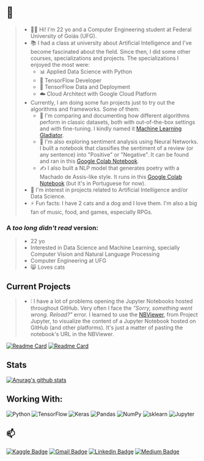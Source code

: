 # :wave:

> - 👨‍💻 Hi! I'm 22 yo and a Computer Engineering student at Federal University of Goiás (UFG).
> - :books: I had a class at university about Artificial Intelligence and I've become fascinated about the field. Since then, I did some other courses, specializations and projects. The specializations I enjoyed the most were:
>   - :bar_chart: Applied Data Science with Python
>   -  🧠 TensorFlow Developer
>   -  🧠 TensorFlow Data and Deployment
>   - :cloud: Cloud Architect with Google Cloud Platform
> - Currently, I am doing some fun projects just to try out the algorithms and frameworks. Some of them:
>   - 🤺 I'm comparing and documenting how different algorithms perform in classic datasets, both with out-of-the-box settings and with fine-tuning. I kindly named it [Machine Learning Gladiator](https://github.com/pedrohortencio/machine-learning-gladiator).
>   - :speech_balloon: I'm also exploring sentiment analysis using Neural Networks. I built a notebook that classifies the sentiment of a review (or any sentence) into "Positive" or "Negative". It can be found and ran in this [Google Colab Notebook](https://colab.research.google.com/github/pedrohortencio/sentiment-analysis/blob/main/IMDB%20Reviews/Review_Analyzer.ipynb).
>   - :writing_hand: I also built a NLP model that generates poetry with a Machado de Assis-like style. It runs in this [Google Colab Notebook](https://colab.research.google.com/github/pedrohortencio/text-generator/blob/main/Poetry%20Generator/Generate_a_Random_Poetry.ipynb) (but it's in Portuguese for now).
> - :dancers: I'm interest in projects related to Artificial Intelligence and/or Data Science. 
> - ⚡ Fun facts: I have 2 cats and a dog and I love them. I'm also a big fan of music, food, and games, especially RPGs.


### A *too long didn't read* version:
> * 22 yo
> * Interested in Data Science and Machine Learning, specially Computer Vision and Natural Language Processing 
> * Computer Engineering at UFG
> * :smile_cat: Loves cats 

## Current Projects

> - :grey_exclamation: I have a lot of problems opening the Jupyter Notebooks hosted throughout GitHub. Very often I face the _"Sorry, something went wrong. Reload?"_ error. I learned to use the [NBViewer](https://nbviewer.jupyter.org/), from Project Jupyter, to visualize the content of a Jupyter Notebook hosted on GitHub (and other platforms). It's just a matter of pasting the notebook's URL in the NBViewer.

[![Readme Card](https://github-readme-stats.vercel.app/api/pin/?username=pedrohortencio&repo=machine-learning-gladiator&theme=prussian)](https://github.com/pedrohortencio/machine-learning-gladiator)  [![Readme Card](https://github-readme-stats.vercel.app/api/pin/?username=pedrohortencio&repo=sentiment-analysis&theme=prussian)](https://github.com/pedrohortencio/sentiment-analysis)


## Stats

[![Anurag's github stats](https://github-readme-stats.vercel.app/api?username=pedrohortencio&show_icons=true&theme=prussian&count_private=true&hide=prs,issues,contribs)](https://github.com/anuraghazra/github-readme-stats) 

## Working With:
<img alt="Python" src="https://img.shields.io/badge/python%20-%2314354C.svg?&style=for-the-badge&logo=python&logoColor=white"/>  <img alt="TensorFlow" src="https://img.shields.io/badge/TensorFlow%20-%23FF6F00.svg?&style=for-the-badge&logo=TensorFlow&logoColor=white" />  <img alt="Keras" src="https://img.shields.io/badge/Keras%20-%23D00000.svg?&style=for-the-badge&logo=Keras&logoColor=white"/>  <img alt="Pandas" src="https://img.shields.io/badge/pandas%20-%23150458.svg?&style=for-the-badge&logo=pandas&logoColor=white" />  <img alt="NumPy" src="https://img.shields.io/badge/numpy%20-%23013243.svg?&style=for-the-badge&logo=numpy&logoColor=white" />  <img alt="sklearn" src="https://img.shields.io/badge/scikit-learn.svg?&style=for-the-badge&logo=scikit-learn&logoColor=white" />
<img alt="Jupyter" src="https://img.shields.io/badge/Jupyter%20-%23F37626.svg?&style=for-the-badge&logo=Jupyter&logoColor=white" />


## 📫 

[![Kaggle Badge](https://img.shields.io/badge/-Kaggle-blue?style=flat-square&logo=Kaggle&link=https://www.kaggle.com/pedrohortencio)](https://www.kaggle.com/pedrohortencio)    [![Gmail Badge](https://img.shields.io/badge/-pedrohortenciohmr@gmail.com-c14438?style=flat-square&logo=Gmail&logoColor=white&link=mailto:pedrohortenciohmr@gmail.com)](mailto:pedrohortenciohmr@gmail.com)       [![Linkedin Badge](https://img.shields.io/badge/-PedroHortencio-blue?style=flat-square&logo=Linkedin&logoColor=white&link=https://www.linkedin.com/in/pedro-hort%C3%AAncio-70647a16a/)](https://www.linkedin.com/in/pedro-hort%C3%AAncio-70647a16a/)    [![Medium Badge](https://img.shields.io/badge/-pedrohortenciohmr-black?style=flat-square&logo=Medium&logoColor=white&link=https://medium.com/@pedrohortenciohmr)](https://medium.com/@pedrohortenciohmr) 

<!--
**pedrohortencio/pedrohortencio** is a ✨ _special_ ✨ repository because its `README.md` (this file) appears on your GitHub profile.

Here are some ideas to get you started:

- 🔭 I’m currently working on ...
- 🌱 I’m currently learning ...
- 👯 I’m looking to collaborate on ...
- 🤔 I’m looking for help with ...
- 💬 Ask me about ...
- 📫 How to reach me: ...
- 😄 Pronouns: ...
- ⚡ Fun fact: ...

https://github.com/alexandresanlim/Badges4-README.md-Profile
https://github.com/Naereen/badges

-->
